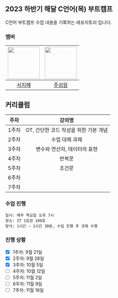 ## 2023 하반기 해달 C언어(목) 부트캠프
C언어 부트캠프 수업 내용을 기록하는 레포지토리 입니다.

### 멤버
|<img src="https://github.com/swisdom784.png" width="100px"> | <img src="https://github.com/castleo7.png" width="100px"> |
|:---:|:---:|
| [서지혜](https://github.com/swisdom784) | [주성원](https://github.com/castleo7) |

## 커리큘럼
| 주차  |     강의명     |
| :---: | :------------: |
| 1주차 | OT, 간단한 코드 작성을 위한 기본 개념 |
| 2주차 | 수업 대체 과제 |
| 3주차 | 변수와 연산자, 데이터의 표현 |
| 4주차 | 반복문 |
| 5주차 | 조건문 |
| 6주차 |
| 7주차 |
### 수업 진행
```
일시: 매주 목요일 오후 7시
장소: IT 1호관 109호
방식: 1시간 ~ 1시간 30분, 수업 진행 후 과제 수행

```

### 진행 상황
- [x] 1주차: 9월 21일
- [x] 2주차: 9월 28일 
- [x] 3주차: 10월 5일
- [ ] 4주차: 10월 12일
- [ ] 5주차: 11월 2일
- [ ] 6주차: 11월 9일
- [ ] 7주차: 11월 16일
